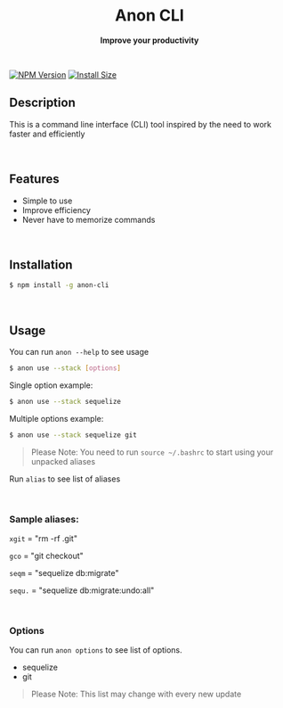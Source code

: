 <h1 align="center"> Anon CLI </h1>
<p align="center">
  <b >Improve your productivity</b>
</p>

<br>

[![NPM Version](http://img.shields.io/npm/v/anon-cli.svg?style=flat)](https://www.npmjs.org/package/anon-cli)
[![Install Size](https://packagephobia.now.sh/badge?p=anon-cli)](https://packagephobia.now.sh/result?p=anon-cli)

## Description
This is a command line interface (CLI) tool inspired by the need to work faster and efficiently

<br>

## Features

- Simple to use
- Improve efficiency
- Never have to memorize commands

<br>

## Installation

```bash
$ npm install -g anon-cli
```
<br>

## Usage
You can run `anon --help` to see usage

```bash
$ anon use --stack [options]
```

Single option example:
```bash
$ anon use --stack sequelize
```
Multiple options example:
```bash
$ anon use --stack sequelize git
```
> Please Note: You need to run `source ~/.bashrc` to start using your unpacked aliases

Run `alias` to see list of aliases

<br> 

### Sample aliases: 
`xgit` = "rm -rf .git"

`gco` = "git checkout"

`seqm` = "sequelize db:migrate"

`sequ.` = "sequelize db:migrate:undo:all"

<br>

### Options
You can run `anon options` to see list of options.
- sequelize
- git

> Please Note: This list may change with every new update
